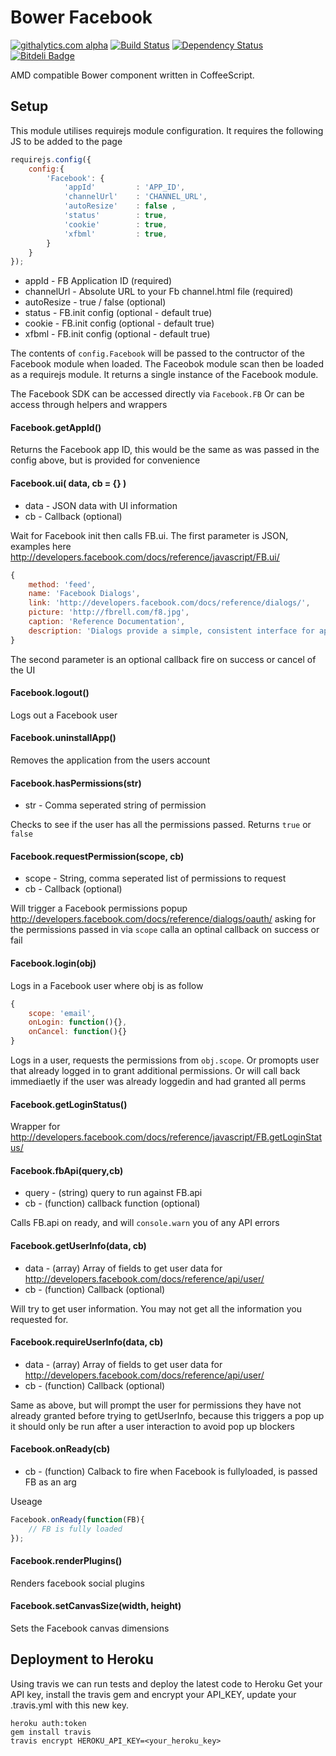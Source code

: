 # Bower Facebook
[![githalytics.com alpha](https://cruel-carlota.pagodabox.com/917637450c836ec0373668c8df3c3d06 "githalytics.com")](http://githalytics.com/thomaswelton/requirejs-facebook)
[![Build Status](https://travis-ci.org/thomaswelton/requirejs-facebook.png)](https://travis-ci.org/thomaswelton/requirejs-facebook)
[![Dependency Status](https://david-dm.org/thomaswelton/requirejs-facebook.png)](https://david-dm.org/thomaswelton/requirejs-facebook)
[![Bitdeli Badge](https://d2weczhvl823v0.cloudfront.net/thomaswelton/requirejs-facebook/trend.png)](https://bitdeli.com/free "Bitdeli Badge")


AMD compatible Bower component written in CoffeeScript.

## Setup

This module utilises requirejs module configuration. It requires the following JS to be added to the page

```javascript
requirejs.config({
	config:{
		'Facebook': {
			'appId'      	: 'APP_ID',
			'channelUrl'	: 'CHANNEL_URL',
			'autoResize'	: false	,
			'status'     	: true,
			'cookie'     	: true,
			'xfbml'			: true,
		}
	}
});
```

* appId - FB Application ID (required)
* channelUrl - Absolute URL to your Fb channel.html file (required)
* autoResize - true / false (optional)
* status - FB.init config (optional - default true)
* cookie - FB.init config (optional - default true)
* xfbml - FB.init config (optional - default true)

The contents of `config.Facebook` will be passed to the contructor of the Facebook module when loaded.
The Faceobok module scan then be loaded as a requirejs module. It returns a single instance of the Facebook module.

The Facebook SDK can be accessed directly via `Facebook.FB`
Or can be access through helpers and wrappers



#### Facebook.getAppId()

Returns the Facebook app ID, this would be the same as was passed in the config above, but is provided for convenience

#### Facebook.ui( data, cb = {} )

- data - JSON data with UI information
- cb - Callback (optional)

Wait for Facebook init then calls FB.ui. The first parameter is JSON, examples here http://developers.facebook.com/docs/reference/javascript/FB.ui/

```javascript
{
    method: 'feed',
    name: 'Facebook Dialogs',
    link: 'http://developers.facebook.com/docs/reference/dialogs/',
    picture: 'http://fbrell.com/f8.jpg',
    caption: 'Reference Documentation',
    description: 'Dialogs provide a simple, consistent interface for applications to interface with users.'
}
```

The second parameter is an optional callback fire on success or cancel of the UI


#### Facebook.logout()

Logs out a Facebook user

#### Facebook.uninstallApp()

Removes the application from the users account

#### Facebook.hasPermissions(str)

- str - Comma seperated string of permission

Checks to see if the user has all the permissions passed. Returns `true` or `false`

#### Facebook.requestPermission(scope, cb)

- scope - String, comma seperated list of permissions to request
- cb - Callback (optional)

Will trigger a Facebook permissions popup http://developers.facebook.com/docs/reference/dialogs/oauth/ asking for the permissions passed in via `scope` calla an optinal callback on success or fail

#### Facebook.login(obj)

Logs in a Facebook user where obj is as follow

```javascript
{
	scope: 'email',
	onLogin: function(){},
	onCancel: function(){}
}
```

Logs in a user, requests the permissions from `obj.scope`. Or promopts user that already logged in to grant additional permissions. Or will call back immediaetly if the user was already loggedin and had granted all perms


#### Facebook.getLoginStatus()

Wrapper for http://developers.facebook.com/docs/reference/javascript/FB.getLoginStatus/

#### Facebook.fbApi(query,cb)

- query - (string) query to run against FB.api
- cb - (function) callback function (optional)

Calls FB.api on ready, and will `console.warn` you of any API errors


#### Facebook.getUserInfo(data, cb)

- data - (array) Array of fields to get user data for http://developers.facebook.com/docs/reference/api/user/
- cb - (function) Callback (optional)

Will try to get user information. You may not get all the information you requested for.

#### Facebook.requireUserInfo(data, cb)

- data - (array) Array of fields to get user data for http://developers.facebook.com/docs/reference/api/user/
- cb - (function) Callback (optional)

Same as above, but will prompt the user for permissions they have not already granted before trying to getUserInfo, because this triggers a pop up it should only be run after a user interaction to avoid pop up blockers


#### Facebook.onReady(cb)

- cb - (function) Calback to fire when Facebook is fullyloaded, is passed FB as an arg

Useage

```javascript
Facebook.onReady(function(FB){
	// FB is fully loaded
});
```


#### Facebook.renderPlugins()

Renders facebook social plugins

#### Facebook.setCanvasSize(width, height)

Sets the Facebook canvas dimensions


## Deployment to Heroku

Using travis we can run tests and deploy the latest code to Heroku
Get your API key, install the travis gem and encrypt your API_KEY, update your .travis.yml with this new key.

```
heroku auth:token
gem install travis
travis encrypt HEROKU_API_KEY=<your_heroku_key>
```
